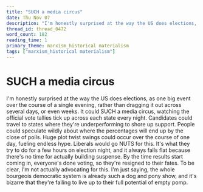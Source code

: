 ```yaml
---
title: "SUCH a media circus"
date: Thu Nov 07
description: "I'm honestly surprised at the way the US does elections, as one big event over the course of a single evening, rather than dragging it out across several days,..."
thread_id: thread_0472
word_count: 182
reading_time: 1
primary_theme: marxism_historical materialism
tags: ["marxism_historical materialism"]
---
```


# SUCH a media circus

I'm honestly surprised at the way the US does elections, as one big event over the course of a single evening, rather than dragging it out across several days, or even weeks. It could SUCH a media circus, watching the official vote tallies tick up across each state every night. Candidates could travel to states where they're underperforming to shore up support. People could speculate wildly about where the percentages will end up by the close of polls. Huge plot twist swings could occur over the course of one day, fueling endless hype. Liberals would go NUTS for this. It's what they try to do for a few hours on election night, and it always falls flat because there's no time for actually building suspense. By the time results start coming in, everyone's done voting, so they're resigned to their fates. To be clear, I'm not actually advocating for this. I'm just saying, the whole bourgeois democratic system is already such a dog and pony show, and it's bizarre that they're failing to live up to their full potential of empty pomp.